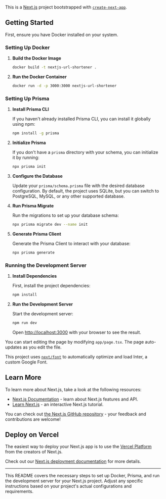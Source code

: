 This is a [Next.js](https://nextjs.org/) project bootstrapped with [`create-next-app`](https://github.com/vercel/next.js/tree/canary/packages/create-next-app).

## Getting Started

First, ensure you have Docker installed on your system.

### Setting Up Docker

1. **Build the Docker Image**

   ```bash
   docker build -t nextjs-url-shortener .
   ```

2. **Run the Docker Container**

   ```bash
   docker run -d -p 3000:3000 nextjs-url-shortener
   ```

### Setting Up Prisma

1. **Install Prisma CLI**

   If you haven't already installed Prisma CLI, you can install it globally using npm:

   ```bash
   npm install -g prisma
   ```

2. **Initialize Prisma**

   If you don't have a `prisma` directory with your schema, you can initialize it by running:

   ```bash
   npx prisma init
   ```

3. **Configure the Database**

   Update your `prisma/schema.prisma` file with the desired database configuration. By default, the project uses SQLite, but you can switch to PostgreSQL, MySQL, or any other supported database.

4. **Run Prisma Migrate**

   Run the migrations to set up your database schema:

   ```bash
   npx prisma migrate dev --name init
   ```

5. **Generate Prisma Client**

   Generate the Prisma Client to interact with your database:

   ```bash
   npx prisma generate
   ```

### Running the Development Server

1. **Install Dependencies**

   First, install the project dependencies:

   ```bash
   npm install
   ```

2. **Run the Development Server**

   Start the development server:

   ```bash
   npm run dev
   ```

   Open [http://localhost:3000](http://localhost:3000) with your browser to see the result.

You can start editing the page by modifying `app/page.tsx`. The page auto-updates as you edit the file.

This project uses [`next/font`](https://nextjs.org/docs/basic-features/font-optimization) to automatically optimize and load Inter, a custom Google Font.

## Learn More

To learn more about Next.js, take a look at the following resources:

- [Next.js Documentation](https://nextjs.org/docs) - learn about Next.js features and API.
- [Learn Next.js](https://nextjs.org/learn) - an interactive Next.js tutorial.

You can check out [the Next.js GitHub repository](https://github.com/vercel/next.js/) - your feedback and contributions are welcome!

## Deploy on Vercel

The easiest way to deploy your Next.js app is to use the [Vercel Platform](https://vercel.com/new?utm_medium=default-template&filter=next.js&utm_source=create-next-app&utm_campaign=create-next-app-readme) from the creators of Next.js.

Check out our [Next.js deployment documentation](https://nextjs.org/docs/deployment) for more details.

---

This README covers the necessary steps to set up Docker, Prisma, and run the development server for your Next.js project. Adjust any specific instructions based on your project's actual configurations and requirements.
